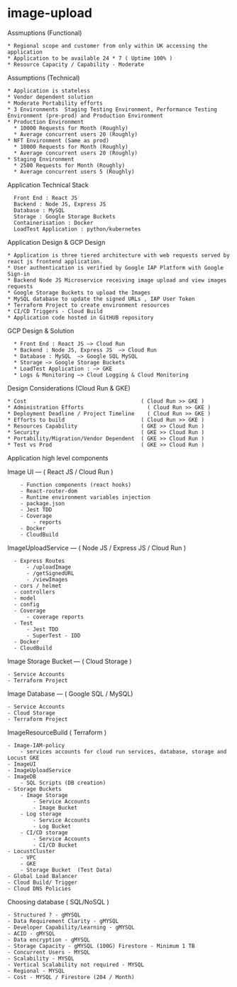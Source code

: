 # image-upload


Assmuptions (Functional)

    * Regional scope and customer from only within UK accessing the application
    * Application to be available 24 * 7 ( Uptime 100% )
    * Resource Capacity / Capability - Moderate

Assumptions (Technical)

    * Application is stateless
    * Vendor dependent solution 
    * Moderate Portability efforts 
    * 3 Environments  Staging Testing Environment, Performance Testing Environment (pre-prod) and Production Environment
    * Production Environment 
      * 10000 Requests for Month (Roughly)
      * Average concurrent users 20 (Roughly)
    * NFT Environment (Same as prod)
      * 10000 Requests for Month (Roughly)
      * Average concurrent users 20 (Roughly)
    * Staging Environment 
      * 2500 Requests for Month (Roughly)
      * Average concurrent users 5 (Roughly)



Application Technical Stack

      Front End : React JS
      Backend : Node JS, Express JS 
      Database : MySQL
      Storage : Google Storage Buckets 
      Containerisation : Docker
      LoadTest Application : python/kubernetes
      
      
Application Design & GCP Design

    * Application is three tiered architecture with web requests served by react js frontend application. 
    * User authentication is verified by Google IAP Platform with Google Sign-in
    * Backend Node JS Microservice receiving image upload and view images requests
    * Google Storage Buckets to upload the Images
    * MySQL database to update the signed URLs , IAP User Token 
    * Terraform Project to create environment resources
    * CI/CD Triggers - Cloud Build
    * Application code hosted in GitHUB repository 
  
  
  GCP Design & Solution
  
	  * Front End : React JS —> Cloud Run
	  * Backend : Node JS, Express JS  —> Cloud Run
	  * Database : MySQL  —> Google SQL MySQL
	  * Storage —> Google Storage Buckets 
	  * LoadTest Application : —> GKE
	  * Logs & Monitoring —> Cloud Logging & Cloud Monitoring
    
 Design Considerations (Cloud Run & GKE)

    * Cost                                    ( Cloud Run >> GKE )
    * Administration Efforts	                ( Cloud Run >> GKE )
    * Deployment Deadline / Project Timeline 	( Cloud Run >> GKE )
    * Efforts to build                        ( Cloud Run >> GKE )
    * Resources Capability                    ( GKE >> Cloud Run )
    * Security 	                              ( GKE >> Cloud Run )
    * Portability/Migration/Vendor Dependent  ( GKE >> Cloud Run )
    * Test vs Prod                            ( GKE >> Cloud Run )

  
Application high level components

  Image UI  — ( React JS / Cloud Run )

        - Function components (react hooks)
        - React-router-dom
        - Runtime environment variables injection
        - package.json
        - Jest TDD
        - Coverage
            - reports
        - Docker
        - CloudBuild
  
  ImageUploadService — ( Node JS / Express JS / Cloud Run )
  
      - Express Routes 
          - /uploadImage
          - /getSignedURL
          - /viewImages
      - cors / helmet
      - controllers 
      - model
      - config
      - Coverage
          - coverage reports
      - Test 
          - Jest TDD
          - SuperTest - IDD
      - Docker
      - CloudBuild
      
   Image Storage Bucket — ( Cloud Storage )
   
    - Service Accounts
    - Terraform Project
    
   Image Database — ( Google SQL / MySQL)
   
    - Service Accounts
    - Cloud Storage
    - Terraform Project
    
   ImageResourceBuild ( Terraform )
   
    - Image-IAM-policy
        - services accounts for cloud run services, database, storage and Locust GKE
    - ImageUI
    - ImageUploadService
    - ImageDB
        - SQL Scripts (DB creation)
    - Storage Buckets
        - Image Storage 
            - Service Accounts
            - Image Bucket
        - Log storage
            - Service Accounts
            - Log Bucket
        - CI/CD storage 
            - Service Accounts
            - CI/CD Bucket
    - LocustCluster
        - VPC
        - GKE
        - Storage Bucket  (Test Data)
    - Global Load Balancer
    - Cloud Build/ Trigger
    - Cloud DNS Policies
    
  Choosing database ( SQL/NoSQL )

    - Structured ? - gMYSQL
    - Data Requirement Clarity - gMYSQL
    - Developer Capability/Learning - gMYSQL
    - ACID - gMYSQL
    - Data encryption - gMYSQL
    - Storage Capacity - gMYSQL (100G) Firestore - Minimum 1 TB
    - Concurrent Users - MYSQL
    - Scalability - MYSQL
    - Vertical Scalability not required - MYSQL
    - Regional - MYSQL
    - Cost - MYSQL / Firestore (204 / Month)
    
    
    
    
    
